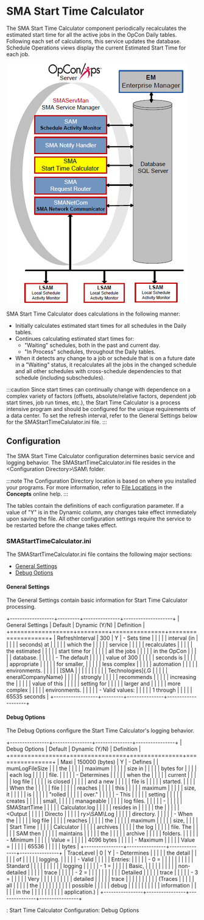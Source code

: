 # SMA Start Time Calculator

The SMA Start Time Calculator component periodically recalculates the estimated start time for all the active jobs in the OpCon Daily tables. Following each set of calculations, this service updates the database. Schedule Operations views display the current Estimated Start Time for each job.

![SMA Start Time Calculator](../Resources/Images/Server-Programs/smasmartcal.png "SMA Start Time Calculator")

SMA Start Time Calculator does calculations in the following manner:

- Initially calculates estimated start times for all schedules in the Daily tables.
- Continues calculating estimated start times for:
  - "Waiting" schedules, both in the past and current day.
  - "In Process" schedules, throughout the Daily tables.
- When it detects any change to a job or schedule that is on a future date in a "Waiting" status, it recalculates all the jobs in the changed schedule and all other schedules with cross-schedule dependencies to that schedule (including subschedules).

:::caution
Since start times can continually change with dependence on a complex variety of factors (offsets, absolute/relative factors, dependent job start times, job run times, etc.), the Start Time Calculator is a process intensive program and should be configured for the unique requirements of a data center. To set the refresh interval, refer to the General Settings below for the SMAStartTimeCalulator.ini file.
:::

## Configuration

The SMA Start Time Calculator configuration determines basic service and logging behavior. The SMAStartTimeCalculator.ini file resides in the <Configuration Directory\>\\SAM\\ folder.

:::note
The Configuration Directory location is based on where you installed your programs. For more information, refer to [File Locations](../file-locations.md) in the **Concepts** online help.
:::

The tables contain the definitions of each configuration parameter. If a value of "Y" is in the Dynamic column, any changes take effect immediately upon saving the file. All other configuration settings require the service to be restarted before the change takes effect.

### SMAStartTimeCalculator.ini

The SMAStartTimeCalculator.ini file contains the following major sections:

- [General Settings](#General)
- [Debug Options](#Debug)

#### General Settings

The General Settings contain basic information for Start Time Calculator
processing.

+------------------+---------+---------------+--------------------+
| General Settings | Default | Dynamic (Y/N) | Definition         |
+==================+=========+===============+====================+
| RefreshInterval  | 300     | Y             | -   Sets time      |
|                  |         |               |     interval (in   |
|                  |         |               |     seconds) at    |
|                  |         |               |     which the      |
|                  |         |               |     service        |
|                  |         |               |     recalculates   |
|                  |         |               |     the estimated  |
|                  |         |               |     start time for |
|                  |         |               |     all the jobs   |
|                  |         |               |     in the OpCon   |
|                  |         |               |     database.      |
|                  |         |               | -   The default    |
|                  |         |               |     value of 300   |
|                  |         |               |     seconds is     |
|                  |         |               |     appropriate    |
|                  |         |               |     for smaller,   |
|                  |         |               |     less complex   |
|                  |         |               |     automation     |
|                  |         |               |     environments.  |
|                  |         |               |     [SMA           | |                  |         |               |                    |
|                  |         |               |   Technologies]{.G |
|                  |         |               | eneralCompanyName} |
|                  |         |               |     strongly       |
|                  |         |               |     recommends     |
|                  |         |               |     increasing the |
|                  |         |               |     value of this  |
|                  |         |               |     setting for    |
|                  |         |               |     larger and     |
|                  |         |               |     more complex   |
|                  |         |               |     environments.  |
|                  |         |               | -   Valid values:  |
|                  |         |               |     1 through      |
|                  |         |               |     65535 seconds  |
+------------------+---------+---------------+--------------------+

#### Debug Options

The Debug Options configure the Start Time Calculator's logging behavior.

+----------------+----------------+---------------+----------------+
| Debug Options  | Default        | Dynamic (Y/N) | Definition     |
+================+================+===============+================+
| Maxi           | 150000 (bytes) | Y             | -   Defines    |
| mumLogFileSize |                |               |     the        |
|                |                |               |     maximum    |
|                |                |               |     size in    |
|                |                |               |     bytes for  |
|                |                |               |     each log   |
|                |                |               |     file.      |
|                |                |               | -   Determines |
|                |                |               |     when the   |
|                |                |               |     current    |
|                |                |               |     log file   |
|                |                |               |     is closed  |
|                |                |               |     and a new  |
|                |                |               |     file is    |
|                |                |               |     started.   |
|                |                |               |     When the   |
|                |                |               |     file       |
|                |                |               |     reaches    |
|                |                |               |     this       |
|                |                |               |     maximum    |
|                |                |               |     size, it   |
|                |                |               |     is         |
|                |                |               |     "rolled   |
|                |                |               |     over."    |
|                |                |               | -   This       |
|                |                |               |     setting    |
|                |                |               |     creates    |
|                |                |               |     small,     |
|                |                |               |     manageable |
|                |                |               |     log files. |
|                |                |               | -              |
|                |                |               |   SMAStartTime |
|                |                |               | Calculator.log |
|                |                |               |     resides in |
|                |                |               |     the        |
|                |                |               |     \<Output   |
|                |                |               |     Directo    |
|                |                |               | ry\>\\SAM\\Log |
|                |                |               |     directory. |
|                |                |               | -   When the   |
|                |                |               |     log file   |
|                |                |               |     reaches    |
|                |                |               |     the        |
|                |                |               |     maximum    |
|                |                |               |     size,      |
|                |                |               |     Start Time |
|                |                |               |     Calculator |
|                |                |               |     archives   |
|                |                |               |     the log    |
|                |                |               |     file. The  |
|                |                |               |     SAM then   |
|                |                |               |     maintains  |
|                |                |               |     the        |
|                |                |               |     archive    |
|                |                |               |     folders.   |
|                |                |               | -   Minimum    |
|                |                |               |     Value =    |
|                |                |               |     4096 bytes |
|                |                |               | -   Maximum    |
|                |                |               |     Value =    |
|                |                |               |     65536      |
|                |                |               |     bytes      |
+----------------+----------------+---------------+----------------+
| TraceLevel     | 0              | Y             | -   Determines |
|                |                |               |     the detail |
|                |                |               |     of         |
|                |                |               |     logging.   |
|                |                |               | -   Valid      |
|                |                |               |     Entries:   |
|                |                |               |     -   0 =    |
|                |                |               |                |
|                |                |               |       Standard |
|                |                |               |                |
|                |                |               |        logging |
|                |                |               |     -   1 =    |
|                |                |               |         Basic, |
|                |                |               |                |
|                |                |               |   non-detailed |
|                |                |               |         trace  |
|                |                |               |     -   2 =    |
|                |                |               |                |
|                |                |               |       Detailed |
|                |                |               |         trace  |
|                |                |               |     -   3 =    |
|                |                |               |         Very   |
|                |                |               |                |
|                |                |               |       detailed |
|                |                |               |         trace  |
|                |                |               |                |
|                |                |               |        (Traces |
|                |                |               |         all    |
|                |                |               |         the    |
|                |                |               |                |
|                |                |               |       possible |
|                |                |               |         debug  |
|                |                |               |                |
|                |                |               |    information |
|                |                |               |         in the |
|                |                |               |                |
|                |                |               |  application.) |
+----------------+----------------+---------------+----------------+

: Start Time Calculator Configuration: Debug Options
